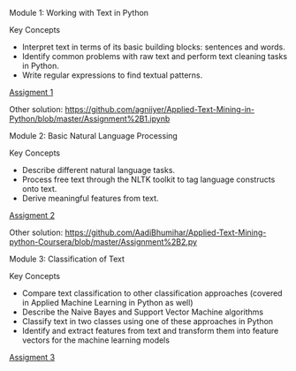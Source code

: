Module 1: Working with Text in Python

Key Concepts
- Interpret text in terms of its basic building blocks: sentences and words.
- Identify common problems with raw text and perform text cleaning tasks in Python.
- Write regular expressions to find textual patterns.

[Assigment 1](Assignment+1.ipynb)

Other solution: https://github.com/agniiyer/Applied-Text-Mining-in-Python/blob/master/Assignment%2B1.ipynb

Module 2: Basic Natural Language Processing

Key Concepts
- Describe different natural language tasks.
- Process free text through the NLTK toolkit to tag language constructs onto text.
- Derive meaningful features from text.

[Assigment 2](Assignment+2.ipynb)

Other solution: https://github.com/AadiBhumihar/Applied-Text-Mining-python-Coursera/blob/master/Assignment%2B2.py

Module 3: Classification of Text

Key Concepts
- Compare text classification to other classification approaches (covered in Applied Machine Learning in Python as well)
- Describe the Naive Bayes and Support Vector Machine algorithms
- Classify text in two classes using one of these approaches in Python
- Identify and extract features from text and transform them into feature vectors for the machine learning models

[Assigment 3](Assignment+3.ipynb)

